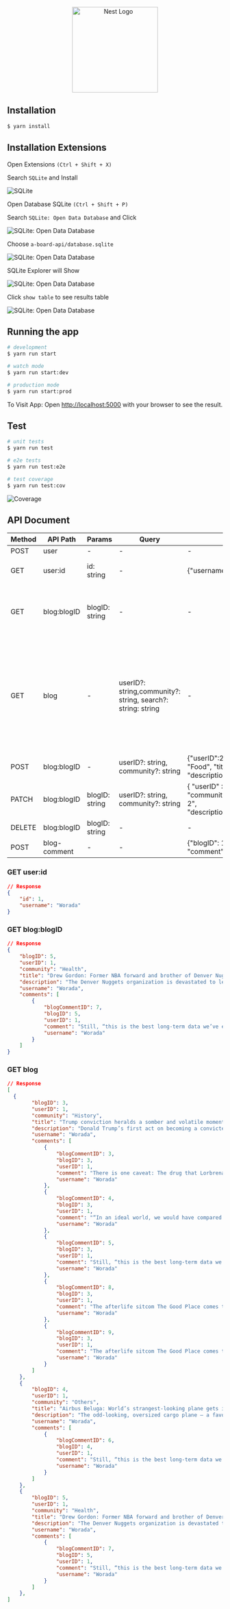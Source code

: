 <p align="center">
  <a href="http://nestjs.com/" target="blank"><img src="https://nestjs.com/img/logo-small.svg" width="200" alt="Nest Logo" /></a>
</p>

## Installation

```bash
$ yarn install

```

## Installation Extensions

Open Extensions ``(Ctrl + Shift + X)``

Search ``SQLite`` and Install

![SQLite](asset/SQLite.png)

Open Database SQLite ``(Ctrl + Shift + P)``

Search ``SQLite: Open Data Database`` and Click

![SQLite: Open Data Database](asset/open-db.png)

Choose ``a-board-api/database.sqlite``

![SQLite: Open Data Database](asset/choose-db.png)

SQLite Explorer will Show

![SQLite: Open Data Database](asset/explorer.png)

Click ``show table`` to see results table

![SQLite: Open Data Database](asset/results-table.png)

## Running the app

```bash
# development
$ yarn run start

# watch mode
$ yarn run start:dev

# production mode
$ yarn run start:prod
```

To Visit App:
Open [http://localhost:5000](http://localhost:5000) with your browser to see the result.

## Test

```bash
# unit tests
$ yarn run test

# e2e tests
$ yarn run test:e2e

# test coverage
$ yarn run test:cov
```
![Coverage](asset/Coverage.png)

## API Document

Method |API Path | Params | Query | Body | Response
----- | ----- | ----- | ----- | ----- | ----- |
POST | user | - | - | - | status 201 |
GET | user:id | id: string | - |{"username": "Sam"}| {"id": 1, "username": "Worada"} |
GET | blog:blogID | blogID: string  | - | - | { "blogID": 1, "userID": "", "community": "", "title": "","description": ""} <br>See more below. |
GET | blog | - | userID?: string,community?: string, search?: string: string | - | { "blogID": 3, "userID": 1, "community": "","title": "","description": "","username": "","comments": [{"blogCommentID": 3,"blogID": 3,"userID": 1,"comment": "","username": ""}]} <br>See more below. |
POST | blog:blogID | - | userID?: string, community?: string |{"userID":2,"community": "Food", "title":"History 3", "description": ""} | status 201 |
PATCH | blog:blogID | blogID: string | userID?: string, community?: string |{ "userID" :1, "community": "community","title":"title 2", "description":"description"} | status 200 |
DELETE | blog:blogID | blogID: string| - | - | status 200 |
POST | blog-comment | - | - |{"blogID": 1,"userID": 1, "comment": ""} | status 201 |


### GET user:id
```json
// Response
{
    "id": 1,
    "username": "Worada"
}
```

### GET blog:blogID
```json
// Response
{
    "blogID": 5,
    "userID": 1,
    "community": "Health",
    "title": "Drew Gordon: Former NBA forward and brother of Denver Nuggets star dies at age 33",
    "description": "The Denver Nuggets organization is devastated to learn about the tragic passing of Drew Gordon,” the team posted on X, formerly known as Twitter. “Drew was far too young to leave this world, but his legacy will forever live on through his three beautiful children and all of his loved ones,” the statement added.",
    "username": "Worada",
    "comments": [
        {
            "blogCommentID": 7,
            "blogID": 5,
            "userID": 1,
            "comment": "Still, “this is the best long-term data we’ve ever seen for” this class of drugs, she said. “This is just the most impressive progression-free survival we’ve ever seen in this population.”",
            "username": "Worada"
        }
    ]
}
```

### GET blog
```json
// Response
[
  {
        "blogID": 3,
        "userID": 1,
        "community": "History",
        "title": "Trump conviction heralds a somber and volatile moment in American history",
        "description": "Donald Trump’s first act on becoming a convicted criminal was to launch a raging new attack on the rule of law, laying bare the gravity of the choice awaiting America’s voters.\n\n",
        "username": "Worada",
        "comments": [
            {
                "blogCommentID": 3,
                "blogID": 3,
                "userID": 1,
                "comment": "There is one caveat: The drug that Lorbrena was compared to, crizotinib, is no longer used in the U.S., said Dr. Julie Gralow, the chief medical officer and executive vice president at the American Society of Clinical Oncology.",
                "username": "Worada"
            },
            {
                "blogCommentID": 4,
                "blogID": 3,
                "userID": 1,
                "comment": "“In an ideal world, we would have compared lorlatinib to one of those, but the study was started before those were approved,” Gralow said. ",
                "username": "Worada"
            },
            {
                "blogCommentID": 5,
                "blogID": 3,
                "userID": 1,
                "comment": "Still, “this is the best long-term data we’ve ever seen for” this class of drugs, she said. “This is just the most impressive progression-free survival we’ve ever seen in this population.”",
                "username": "Worada"
            },
            {
                "blogCommentID": 8,
                "blogID": 3,
                "userID": 1,
                "comment": "The afterlife sitcom The Good Place comes to its culmination, the show’s two protagonists, Eleanor and Chidi, contemplate their future. Having lived thousands upon thousands of lifetimes together, and having experienced virtually everything this life has to offer, they are weary. It is time for it all to end. The show’s solution to this perpetual happiness-cum-weariness is extinction. When you have had enough, when you are utterly sated by love and joy and pleasure, you can walk through a passage to nothingness. And Chidi has had enough.",
                "username": "Worada"
            },
            {
                "blogCommentID": 9,
                "blogID": 3,
                "userID": 1,
                "comment": "The afterlife sitcom The Good Place comes to its culmination, the show’s two protagonists, Eleanor and Chidi, contemplate their future. Having lived thousands upon thousands of lifetimes together, and having experienced virtually everything this life has to offer, they are weary. It is time for it all to end. The show’s solution to this perpetual happiness-cum-weariness is extinction. When you have had enough, when you are utterly sated by love and joy and pleasure, you can walk through a passage to nothingness. And Chidi has had enough.",
                "username": "Worada"
            }
        ]
    },
    {
        "blogID": 4,
        "userID": 1,
        "community": "Others",
        "title": "Airbus Beluga: World’s strangest-looking plane gets its own airline",
        "description": "The odd-looking, oversized cargo plane — a favorite among planespotters around the world — has been in service for close to two decades. It mainly transports aircraft parts between Airbus’ manufacturing facilities spread throughout Europe.",
        "username": "Worada",
        "comments": [
            {
                "blogCommentID": 6,
                "blogID": 4,
                "userID": 1,
                "comment": "Still, “this is the best long-term data we’ve ever seen for” this class of drugs, she said. “This is just the most impressive progression-free survival we’ve ever seen in this population.”",
                "username": "Worada"
            }
        ]
    },
    {
        "blogID": 5,
        "userID": 1,
        "community": "Health",
        "title": "Drew Gordon: Former NBA forward and brother of Denver Nuggets star dies at age 33",
        "description": "The Denver Nuggets organization is devastated to learn about the tragic passing of Drew Gordon,” the team posted on X, formerly known as Twitter. “Drew was far too young to leave this world, but his legacy will forever live on through his three beautiful children and all of his loved ones,” the statement added.",
        "username": "Worada",
        "comments": [
            {
                "blogCommentID": 7,
                "blogID": 5,
                "userID": 1,
                "comment": "Still, “this is the best long-term data we’ve ever seen for” this class of drugs, she said. “This is just the most impressive progression-free survival we’ve ever seen in this population.”",
                "username": "Worada"
            }
        ]
    },
]
```
